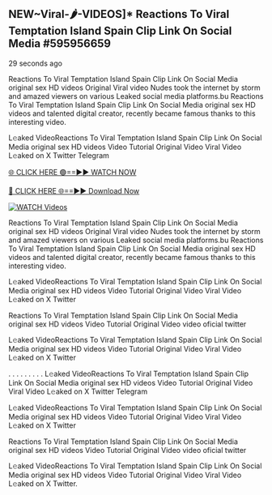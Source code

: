 ## NEW~Viral-🌶-VIDEOS]* Reactions To Viral Temptation Island Spain Clip Link On Social Media #595956659

29 seconds ago

Reactions To Viral Temptation Island Spain Clip Link On Social Media original sex HD videos Original Viral video Nudes took the internet by storm and amazed viewers on various Leaked social media platforms.bu Reactions To Viral Temptation Island Spain Clip Link On Social Media original sex HD videos and talented digital creator, recently became famous thanks to this interesting video.

L𝚎aked VideoReactions To Viral Temptation Island Spain Clip Link On Social Media original sex HD videos Video Tutorial Original Video Viral Video L𝚎aked on X Twitter Telegram

[🌐 CLICK HERE 🟢==►► WATCH NOW](https://cutt.ly/te57wshS)

[🔴 CLICK HERE 🌐==►► Download Now](https://cutt.ly/te57wshS)

[![WATCH Videos](https://i.imgur.com/dJHk4Zq.gif)](https://cutt.ly/te57wshS)

Reactions To Viral Temptation Island Spain Clip Link On Social Media original sex HD videos Original Viral video Nudes took the internet by storm and amazed viewers on various Leaked social media platforms.bu Reactions To Viral Temptation Island Spain Clip Link On Social Media original sex HD videos and talented digital creator, recently became famous thanks to this interesting video.

L𝚎aked VideoReactions To Viral Temptation Island Spain Clip Link On Social Media original sex HD videos Video Tutorial Original Video Viral Video L𝚎aked on X Twitter

Reactions To Viral Temptation Island Spain Clip Link On Social Media original sex HD videos Video Tutorial Original Video video oficial twitter

L𝚎aked VideoReactions To Viral Temptation Island Spain Clip Link On Social Media original sex HD videos Video Tutorial Original Video Viral Video L𝚎aked on X Twitter

. . . . . . . . . L𝚎aked VideoReactions To Viral Temptation Island Spain Clip Link On Social Media original sex HD videos Video Tutorial Original Video Viral Video L𝚎aked on X Twitter Telegram

L𝚎aked VideoReactions To Viral Temptation Island Spain Clip Link On Social Media original sex HD videos Video Tutorial Original Video Viral Video L𝚎aked on X Twitter

Reactions To Viral Temptation Island Spain Clip Link On Social Media original sex HD videos Video Tutorial Original Video video oficial twitter

L𝚎aked VideoReactions To Viral Temptation Island Spain Clip Link On Social Media original sex HD videos Video Tutorial Original Video Viral Video L𝚎aked on X Twitter.
